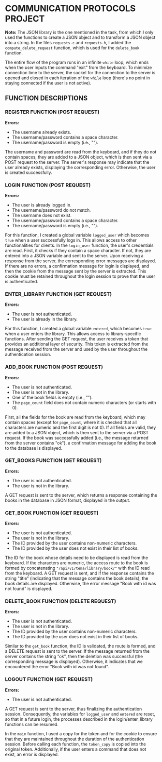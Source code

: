 # COMMUNICATION PROTOCOLS PROJECT

**Note:** The JSON library is the one mentioned in the task, from which I only used the functions to create a JSON object and to transform a JSON object into a string. In the files `requests.c` and `requests.h`, I added the `compute_delete_request` function, which is used for the `delete_book` function.

The entire flow of the program runs in an infinite `while` loop, which ends when the user inputs the command "exit" from the keyboard. To minimize connection time to the server, the socket for the connection to the server is opened and closed in each iteration of the `while` loop (there's no point in staying connected if the user is not active).

## FUNCTION DESCRIPTIONS

### REGISTER FUNCTION (POST REQUEST)

**Errors:**
- The username already exists.
- The username/password contains a space character.
- The username/password is empty (i.e., "").

The username and password are read from the keyboard, and if they do not contain spaces, they are added to a JSON object, which is then sent via a POST request to the server. The server's response may indicate that the user already exists, displaying the corresponding error. Otherwise, the user is created successfully.

### LOGIN FUNCTION (POST REQUEST)

**Errors:**
- The user is already logged in.
- The username/password do not match.
- The username does not exist.
- The username/password contains a space character.
- The username/password is empty (i.e., "").

For this function, I created a global variable `logged_user` which becomes `true` when a user successfully logs in. This allows access to other functionalities for clients. In the `login_user` function, the user's credentials are read. First, it checks if they contain a space character. If not, they are entered into a JSON variable and sent to the server. Upon receiving a response from the server, the corresponding error messages are displayed. If there are no errors, a confirmation message for login is displayed, and then the cookie from the message sent by the server is extracted. This cookie must be retained throughout the login session to prove that the user is authenticated.

### ENTER_LIBRARY FUNCTION (GET REQUEST)

**Errors:**
- The user is not authenticated.
- The user is already in the library.

For this function, I created a global variable `entered`, which becomes `true` when a user enters the library. This allows access to library-specific functions. After sending the GET request, the user receives a token that provides an additional layer of security. This token is extracted from the message received from the server and used by the user throughout the authentication session.

### ADD_BOOK FUNCTION (POST REQUEST)

**Errors:**
- The user is not authenticated.
- The user is not in the library.
- One of the book fields is empty (i.e., "").
- The `page_count` field does not contain numeric characters (or starts with 0).

First, all the fields for the book are read from the keyboard, which may contain spaces (except for `page_count`, where it is checked that all characters are numeric and the first digit is not 0). If all fields are valid, they are added to a JSON object, which is then sent to the server via a POST request. If the book was successfully added (i.e., the message returned from the server contains "ok"), a confirmation message for adding the book to the database is displayed.

### GET_BOOKS FUNCTION (GET REQUEST)

**Errors:**
- The user is not authenticated.
- The user is not in the library.

A GET request is sent to the server, which returns a response containing the books in the database in JSON format, displayed in the output.

### GET_BOOK FUNCTION (GET REQUEST)

**Errors:**
- The user is not authenticated.
- The user is not in the library.
- The ID provided by the user contains non-numeric characters.
- The ID provided by the user does not exist in their list of books.

The ID for the book whose details need to be displayed is read from the keyboard. If the characters are numeric, the access route to the book is formed by concatenating `"/api/v1/tema/library/book/"` with the ID read from the keyboard. A GET request is sent, and if the response contains the string "title" (indicating that the message contains the book details), the book details are displayed. Otherwise, the error message "Book with id <ID> was not found" is displayed.

### DELETE_BOOK FUNCTION (DELETE REQUEST)

**Errors:**
- The user is not authenticated.
- The user is not in the library.
- The ID provided by the user contains non-numeric characters.
- The ID provided by the user does not exist in their list of books.

Similar to the `get_book` function, the ID is validated, the route is formed, and a DELETE request is sent to the server. If the message returned from the server contains the string "ok", then the deletion was successful (the corresponding message is displayed). Otherwise, it indicates that we encountered the error "Book with id <ID> was not found".

### LOGOUT FUNCTION (GET REQUEST)

**Errors:**
- The user is not authenticated.

A GET request is sent to the server, thus finalizing the authentication session. Consequently, the variables for `logged_user` and `entered` are reset, so that in a future login, the processes described in the login/enter_library functions can be resumed.

In the `main` function, I used a copy for the token and for the cookie to ensure that they are maintained throughout the duration of the authentication session. Before calling each function, the `token_copy` is copied into the original token. Additionally, if the user enters a command that does not exist, an error is displayed.
